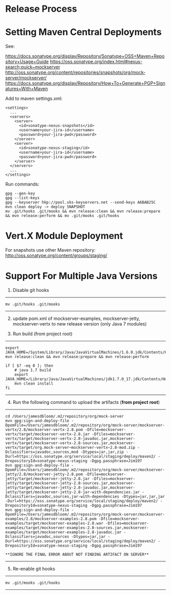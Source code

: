 Release Process
===============

# Setting Maven Central Deployments

See:

https://docs.sonatype.org/display/Repository/Sonatype+OSS+Maven+Repository+Usage+Guide
https://oss.sonatype.org/index.html#nexus-search;quick~mockserver
http://oss.sonatype.org/content/repositories/snapshots/org/mock-server/mockserver/
https://docs.sonatype.org/display/Repository/How+To+Generate+PGP+Signatures+With+Maven

Add to maven settings.xml:

    <settings>
      ...
      <servers>
        <server>
          <id>sonatype-nexus-snapshots</id>
          <username>your-jira-id</username>
          <password>your-jira-pwd</password>
        </server>
        <server>
          <id>sonatype-nexus-staging</id>
          <username>your-jira-id</username>
          <password>your-jira-pwd</password>
        </server>
      </servers>
      ...
    </settings>

Run commands:

    gpg --gen-key
    gpg --list-keys
    gpg --keyserver hkp://pool.sks-keyservers.net --send-keys A6BAB25C
    mvn clean deploy -> deploy SNAPSHOT
    mv .git/hooks .git/mooks && mvn release:clean && mvn release:prepare && mvn release:perform && mv .git/mooks .git/hooks

# Vert.X Module Deployment

For snapshots use other Maven repository: http://oss.sonatype.org/content/groups/staging/

# Support For Multiple Java Versions

 1. Disable git hooks
 
----------
    mv .git/hooks .git/mooks
----------

 2. update pom.xml of mockserver-examples, mockserver-jetty, mockserver-vertx to new release version (only Java 7 modules)

 3. Run build (from project root)

----------
    export JAVA_HOME=/System/Library/Java/JavaVirtualMachines/1.6.0.jdk/Contents/Home
    mvn release:clean && mvn release:prepare && mvn release:perform

    if [ $? -eq 0 ]; then
        # java 1.7 build
        export JAVA_HOME=/Library/Java/JavaVirtualMachines/jdk1.7.0_17.jdk/Contents/Home
        mvn clean install
    fi
----------
 4. Run the following command to upload the artifacts (**from project root**)

----------
    cd /Users/jamesdbloom/.m2/repository/org/mock-server
    mvn gpg:sign-and-deploy-file -DpomFile=/Users/jamesdbloom/.m2/repository/org/mock-server/mockserver-vertx/2.8/mockserver-vertx-2.8.pom -Dfile=mockserver-vertx/target/mockserver-vertx-2.8.jar -Dfiles=mockserver-vertx/target/mockserver-vertx-2.8-javadoc.jar,mockserver-vertx/target/mockserver-vertx-2.8-sources.jar,mockserver-vertx/target/org.mock-server~mockserver-vertx~2.8-mod.zip -Dclassifiers=javadoc,sources,mod -Dtypes=jar,jar,zip -Durl=https://oss.sonatype.org/service/local/staging/deploy/maven2/ -DrepositoryId=sonatype-nexus-staging -Dgpg.passphrase=Jim197
    mvn gpg:sign-and-deploy-file -DpomFile=/Users/jamesdbloom/.m2/repository/org/mock-server/mockserver-jetty/2.8/mockserver-jetty-2.8.pom -Dfile=mockserver-jetty/target/mockserver-jetty-2.8.jar -Dfiles=mockserver-jetty/target/mockserver-jetty-2.8-sources.jar,mockserver-jetty/target/mockserver-jetty-2.8-javadoc.jar,mockserver-jetty/target/mockserver-jetty-2.8-jar-with-dependencies.jar -Dclassifiers=javadoc,sources,jar-with-dependencies -Dtypes=jar,jar,jar -Durl=https://oss.sonatype.org/service/local/staging/deploy/maven2/ -DrepositoryId=sonatype-nexus-staging -Dgpg.passphrase=Jim197
    mvn gpg:sign-and-deploy-file -DpomFile=/Users/jamesdbloom/.m2/repository/org/mock-server/mockserver-examples/2.8/mockserver-examples-2.8.pom -Dfile=mockserver-examples/target/mockserver-examples-2.8.war -Dfiles=mockserver-examples/target/mockserver-examples-2.8-sources.jar,mockserver-examples/target/mockserver-examples-2.8-javadoc.jar -Dclassifiers=javadoc,sources -Dtypes=jar,jar -Durl=https://oss.sonatype.org/service/local/staging/deploy/maven2/ -DrepositoryId=sonatype-nexus-staging -Dgpg.passphrase=Jim197

    **IGNORE THE FINAL ERROR ABOUT NOT FINDING ARTIFACT ON SERVER**
----------
 5. Re-enable git hooks

----------
    mv .git/mooks .git/hooks
----------


